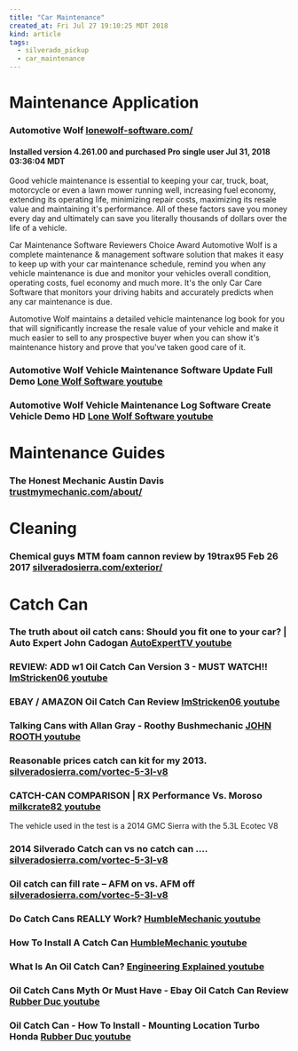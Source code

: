```yaml
---
title: "Car Maintenance"
created_at: Fri Jul 27 19:10:25 MDT 2018
kind: article
tags:
  - silverado_pickup
  - car_maintenance
---
```


<h1>Maintenance Application</h1>

<h3>
  Automotive Wolf 
  <a href="http://www.lonewolf-software.com/automotivewolf.htm" target="_blank">lonewolf-software.com/</a>
</h3>

<h4>Installed version 4.261.00 and purchased Pro single user Jul 31, 2018 03:36:04 MDT</h4>

Good vehicle maintenance is essential to keeping your car, truck, boat,
motorcycle or even a lawn mower running well, increasing fuel economy,
extending its operating life, minimizing repair costs, maximizing its
resale value and maintaining it's performance. All of these factors save
you money every day and ultimately can save you literally thousands of
dollars over the life of a vehicle.

Car Maintenance Software Reviewers Choice Award Automotive Wolf is
a complete maintenance & management software solution that makes it
easy to keep up with your car maintenance schedule, remind you when any
vehicle maintenance is due and monitor your vehicles overall condition,
operating costs, fuel economy and much more. It's the only Car Care
Software that monitors your driving habits and accurately predicts when
any car maintenance is due.

Automotive Wolf maintains a detailed vehicle maintenance log book for
you that will significantly increase the resale value of your vehicle
and make it much easier to sell to any prospective buyer when you can
show it's maintenance history and prove that you've taken good care of it.

<h3>
  Automotive Wolf Vehicle Maintenance Software Update Full Demo
  <a href="https://www.youtube.com/watch?v=5o3G7UayJzU" target="_blank">Lone Wolf Software youtube</a>
</h3>

<h3>
  Automotive Wolf Vehicle Maintenance Log Software Create Vehicle Demo HD
  <a href="https://www.youtube.com/watch?time_continue=3&v=iZu0PWaeZlc" target="_blank">Lone Wolf Software youtube</a>
</h3>

<h1>Maintenance Guides</h1>

<h3>
  The Honest Mechanic Austin Davis
  <a href="http://www.trustmymechanic.com/about/" target="_blank">trustmymechanic.com/about/</a>
</h3>

<h1>Cleaning</h1>

<h3>
  Chemical guys MTM foam cannon review by 19trax95 Feb 26 2017
  <a href="https://www.silveradosierra.com/exterior/chemical-guys-mtm-foam-cannon-review-t602777.html" target="_blank">silveradosierra.com/exterior/</a>
</h3>

<h1>Catch Can</h1>

<h3>
  The truth about oil catch cans: Should you fit one to your car? | Auto Expert John Cadogan
  <a href="https://www.youtube.com/watch?v=dBAqxSXFyb4" target="_blank">AutoExpertTV youtube</a>
</h3>

<h3>
  REVIEW: ADD w1 Oil Catch Can Version 3 - MUST WATCH!!
  <a href="https://www.youtube.com/watch?v=FjsJWChNrI0" target="_blank">ImStricken06 youtube</a>
</h3>

<h3>
  EBAY / AMAZON Oil Catch Can Review
  <a href="https://www.youtube.com/watch?v=Zu4kYJMsVgY" target="_blank">ImStricken06 youtube</a>
</h3>

<h3>
  Talking Cans with Allan Gray - Roothy Bushmechanic
  <a href="https://www.youtube.com/watch?v=XFDQI-NN2MU" target="_blank">JOHN ROOTH youtube</a>
</h3>

<h3>
  Reasonable prices catch can kit for my 2013.
  <a href="https://www.silveradosierra.com/vortec-5-3l-v8/reasonable-prices-catch-can-kit-for-my-2013-t700314.html" target="_blank">silveradosierra.com/vortec-5-3l-v8</a>
</h3>

<h3>
  CATCH-CAN COMPARISON | RX Performance Vs. Moroso
  <a href="https://www.youtube.com/watch?v=IZYYdnwIEX0" target="_blank">milkcrate82 youtube</a>
</h3>

The vehicle used in the test is a 2014 GMC Sierra with the 5.3L Ecotec V8

<h3>
  2014 Silverado Catch can vs no catch can ....
  <a href="https://www.silveradosierra.com/vortec-5-3l-v8/2014-silverado-catch-can-vs-no-catch-can-t420153.html" target="_blank">silveradosierra.com/vortec-5-3l-v8</a>
</h3>

<h3>
  Oil catch can fill rate – AFM on vs. AFM off
<a href="https://www.silveradosierra.com/vortec-5-3l-v8/oil-catch-can-fill-rate-afm-on-vs-afm-off-t111465.html" target="_blank">silveradosierra.com/vortec-5-3l-v8</a>
</h3>

<h3>
  Do Catch Cans REALLY Work?
  <a href="https://www.youtube.com/watch?v=tWLYRvBhJgQ" target="_blank">HumbleMechanic youtube</a>
</h3>

<h3>
  How To Install A Catch Can
  <a href="https://www.youtube.com/watch?v=n_A9OUgNnkI" target="_blank">HumbleMechanic youtube</a>
</h3>

<h3>
  What Is An Oil Catch Can?
  <a href="https://www.youtube.com/watch?v=PWz6vCnJ4CA" target="_blank">Engineering Explained youtube</a>
</h3>

<h3>
  Oil Catch Cans Myth Or Must Have - Ebay Oil Catch Can Review  
  <a href="https://www.youtube.com/watch?v=3KrSn3BoeLE" target="_blank">Rubber Duc youtube</a>
</h3>

<h3>
  Oil Catch Can - How To Install - Mounting Location Turbo Honda
  <a href="https://www.youtube.com/watch?v=B1yfoQ6W_Xs" target="_blank">Rubber Duc youtube</a>
</h3>

<h3>
  
  <a href="" target="_blank"></a>
</h3>

<h3>
  
  <a href="" target="_blank"></a>
</h3>

<h3>
  
  <a href="" target="_blank"></a>
</h3>

<h3>
  
  <a href="" target="_blank"></a>
</h3>

<!--
html boilerplate fragments
<a href="" target="_blank"></a>
<a name=""></a>
<img src="" width="400px">
<ul>
  <li></li>
  <li><a href="" target="_blank"></a></li>
</ul>
<pre>
</pre>
<p style="margin-bottom: 2em;"></p>
<hr style="border: 0; height: 3px; background: #333; background-image: linear-gradient(to right, #ccc, #333, #ccc);">
<pre><code>
</code></pre>
<math xmlns='http://www.w3.org/1998/Math/MathML' display='block'>
</math>
-->
